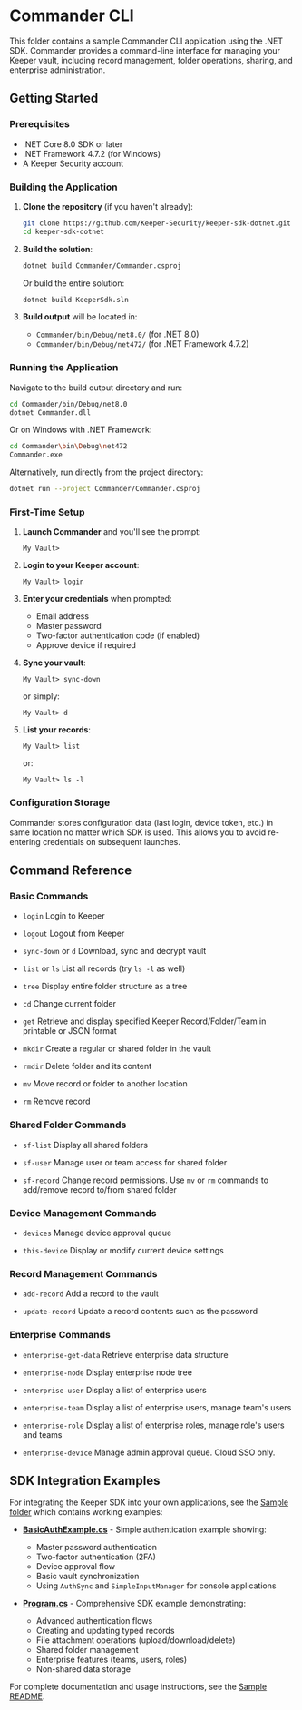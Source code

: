 # Commander CLI

This folder contains a sample Commander CLI application using the .NET SDK. Commander provides a command-line interface for managing your Keeper vault, including record management, folder operations, sharing, and enterprise administration.

## Getting Started

### Prerequisites

* .NET Core 8.0 SDK or later
* .NET Framework 4.7.2 (for Windows)
* A Keeper Security account

### Building the Application

1. **Clone the repository** (if you haven't already):
   ```bash
   git clone https://github.com/Keeper-Security/keeper-sdk-dotnet.git
   cd keeper-sdk-dotnet
   ```

2. **Build the solution**:
   ```bash
   dotnet build Commander/Commander.csproj
   ```

   Or build the entire solution:
   ```bash
   dotnet build KeeperSdk.sln
   ```

3. **Build output** will be located in:
   * `Commander/bin/Debug/net8.0/` (for .NET 8.0)
   * `Commander/bin/Debug/net472/` (for .NET Framework 4.7.2)

### Running the Application

Navigate to the build output directory and run:

```bash
cd Commander/bin/Debug/net8.0
dotnet Commander.dll
```

Or on Windows with .NET Framework:
```bash
cd Commander\bin\Debug\net472
Commander.exe
```

Alternatively, run directly from the project directory:
```bash
dotnet run --project Commander/Commander.csproj
```

### First-Time Setup

1. **Launch Commander** and you'll see the prompt:
   ```
   My Vault>
   ```

2. **Login to your Keeper account**:
   ```
   My Vault> login
   ```
   
3. **Enter your credentials** when prompted:
   * Email address
   * Master password
   * Two-factor authentication code (if enabled)
   * Approve device if required

4. **Sync your vault**:
   ```
   My Vault> sync-down
   ```
   or simply:
   ```
   My Vault> d
   ```

5. **List your records**:
   ```
   My Vault> list
   ```
   or:
   ```
   My Vault> ls -l
   ```

### Configuration Storage

Commander stores configuration data (last login, device token, etc.) in same location no matter which SDK is used. This allows you to avoid re-entering credentials on subsequent launches.

## Command Reference

### Basic Commands

* ```login``` Login to Keeper

* ```logout``` Logout from Keeper

* ```sync-down``` or ```d``` Download, sync and decrypt vault

* ```list``` or ```ls``` List all records (try ```ls -l``` as well)

* ```tree``` Display entire folder structure as a tree

* ```cd``` Change current folder

* ```get``` Retrieve and display specified Keeper Record/Folder/Team in printable or JSON format

* ```mkdir``` Create a regular or shared folder in the vault

* ```rmdir``` Delete folder and its content

* ```mv``` Move record or folder to another location

* ```rm``` Remove record

### Shared Folder Commands

* ```sf-list``` Display all shared folders

* ```sf-user``` Manage user or team access for shared folder

* ```sf-record``` Change record permissions. Use `mv` or `rm` commands to add/remove record to/from shared folder

### Device Management Commands

* ```devices``` Manage device approval queue

* ```this-device``` Display or modify current device settings

### Record Management Commands

* ```add-record``` Add a record to the vault

* ```update-record``` Update a record contents such as the password

### Enterprise Commands

* ```enterprise-get-data``` Retrieve enterprise data structure

* ```enterprise-node``` Display enterprise node tree

* ```enterprise-user``` Display a list of enterprise users

* ```enterprise-team``` Display a list of enterprise users, manage team's users

* ```enterprise-role``` Display a list of enterprise roles, manage role's users and teams

* ```enterprise-device``` Manage admin approval queue. Cloud SSO only.

## SDK Integration Examples

For integrating the Keeper SDK into your own applications, see the [Sample folder](../Sample) which contains working examples:

* **[BasicAuthExample.cs](../Sample/BasicAuthExample.cs)** - Simple authentication example showing:
  - Master password authentication
  - Two-factor authentication (2FA)
  - Device approval flow
  - Basic vault synchronization
  - Using `AuthSync` and `SimpleInputManager` for console applications

* **[Program.cs](../Sample/Program.cs)** - Comprehensive SDK example demonstrating:
  - Advanced authentication flows
  - Creating and updating typed records
  - File attachment operations (upload/download/delete)
  - Shared folder management
  - Enterprise features (teams, users, roles)
  - Non-shared data storage

For complete documentation and usage instructions, see the [Sample README](../Sample/README.md).
